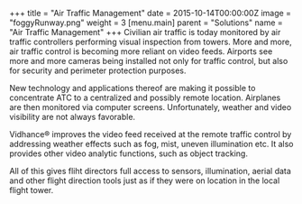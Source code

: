 +++
title = "Air Traffic Management"
date = 2015-10-14T00:00:00Z
image = "foggyRunway.png"
weight = 3
[menu.main]
parent = "Solutions"
name = "Air Traffic Management"
+++
Civilian air traffic is today monitored by air traffic controllers performing visual inspection from towers. More and more, air traffic control is becoming more reliant on video feeds. Airports see more and more cameras being installed not only for traffic control, but also for security and perimeter protection purposes.

New technology and applications thereof are making it possible to concentrate ATC to a centralized and possibly remote location. Airplanes are then monitored via computer screens. Unfortunately, weather and video visibility are not always favorable.
<!--more-->
Vidhance® improves the video feed received at the remote traffic control by addressing weather effects such as fog, mist, uneven illumination etc. It also provides other video analytic functions, such as object tracking.

All of this gives fliht directors full access to sensors, illumination, aerial data and other flight direction tools just as if they were on location in the local flight tower.
